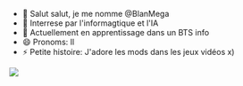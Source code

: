 - 👋 Salut salut, je me nomme @BlanMega
- 👀 Interrese par l'informagtique et l'IA
- 🌱 Actuellement en apprentissage dans un BTS info
- 😄 Pronoms: Il
- ⚡ Petite histoire: J'adore les mods dans les jeux vidéos x)

<img src="https://i.gifer.com/1WbN.gif">

